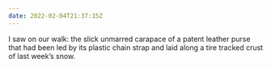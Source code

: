 ```yaml
---
date: 2022-02-04T21:37:15Z
---
```

I saw on our walk: the slick unmarred carapace of a patent leather purse that had been led by its plastic chain strap and laid along a tire tracked crust of last week’s snow.

<!-- type:text -->
